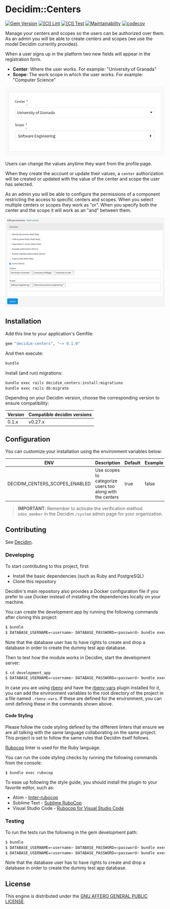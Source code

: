 # Decidim::Centers

[![Gem Version](https://img.shields.io/gem/v/decidim-centers.svg)](https://badge.fury.io/rb/decidim-centers)
[![[CI] Lint](https://github.com/Platoniq/decidim-module-centers/actions/workflows/lint.yml/badge.svg)](https://github.com/Platoniq/decidim-module-centers/actions/workflows/lint.yml)
[![[CI] Test](https://github.com/Platoniq/decidim-module-centers/actions/workflows/test.yml/badge.svg)](https://github.com/Platoniq/decidim-module-centers/actions/workflows/test.yml)
[![Maintainability](https://api.codeclimate.com/v1/badges/6b1b656b229f9731a64b/maintainability)](https://codeclimate.com/github/Platoniq/decidim-module-centers/maintainability)
[![codecov](https://codecov.io/gh/Platoniq/decidim-module-centers/branch/main/graph/badge.svg)](https://codecov.io/gh/Platoniq/decidim-module-centers)

Manage your centers and scopes so the users can be authorized over them. As an admin you will be able
to create centers and scopes (we use the model Decidim currently provides).

When a user signs up in the platform two new fields will appear in the registration form.

- **Center**: Where the user works. For example: "University of Granada"
- **Scope**: The work scope in which the user works. For example: "Computer Science"

![Registration form](examples/registration.png)

Users can change the values anytime they want from the profile page.

When they create the account or update their values, a `center` authorization will be created or updated
with the value of the center and scope the user has selected.

As an admin you will be able to configure the permissions of a component restricting the access to
specific centers and scopes. When you select multiple centers or scopes they work as "or". When you specify
both the center and the scope it will work as an "and" between them.

![Permissions in the admin page](examples/permissions.png)

## Installation

Add this line to your application's Gemfile:

```ruby
gem "decidim-centers", "~> 0.1.0"
```

And then execute:

```bash
bundle
```

Install (and run) migrations:

```bash
bundle exec rails decidim_centers:install:migrations
bundle exec rails db:migrate
```

Depending on your Decidim version, choose the corresponding version to ensure compatibility:

| Version | Compatible decidim versions |
|---------|-----------------------------|
| 0.1.x   | v0.27.x                     |

## Configuration

You can customize your installation using the environment variables below:

| ENV                                  | Description                                               | Default | Example      |
|--------------------------------------|-----------------------------------------------------------|---------|--------------|
| DECIDIM_CENTERS_SCOPES_ENABLED       | Use scopes to categorize users too along with the centers | true    | false        |

> **IMPORTANT**: Remember to activate the verification method `odoo_member` in the
> Decidim `/system` admin page for your organization.

## Contributing

See [Decidim](https://github.com/decidim/decidim).

### Developing

To start contributing to this project, first:

- Install the basic dependencies (such as Ruby and PostgreSQL)
- Clone this repository

Decidim's main repository also provides a Docker configuration file if you
prefer to use Docker instead of installing the dependencies locally on your
machine.

You can create the development app by running the following commands after
cloning this project:

```bash
$ bundle
$ DATABASE_USERNAME=<username> DATABASE_PASSWORD=<password> bundle exec rake development_app
```

Note that the database user has to have rights to create and drop a database in
order to create the dummy test app database.

Then to test how the module works in Decidim, start the development server:

```bash
$ cd development_app
$ DATABASE_USERNAME=<username> DATABASE_PASSWORD=<password> bundle exec rails s
```

In case you are using [rbenv](https://github.com/rbenv/rbenv) and have the
[rbenv-vars](https://github.com/rbenv/rbenv-vars) plugin installed for it, you
can add the environment variables to the root directory of the project in a file
named `.rbenv-vars`. If these are defined for the environment, you can omit
defining these in the commands shown above.

#### Code Styling

Please follow the code styling defined by the different linters that ensure we
are all talking with the same language collaborating on the same project. This
project is set to follow the same rules that Decidim itself follows.

[Rubocop](https://rubocop.readthedocs.io/) linter is used for the Ruby language.

You can run the code styling checks by running the following commands from the
console:

```
$ bundle exec rubocop
```

To ease up following the style guide, you should install the plugin to your
favorite editor, such as:

- Atom - [linter-rubocop](https://atom.io/packages/linter-rubocop)
- Sublime Text - [Sublime RuboCop](https://github.com/pderichs/sublime_rubocop)
- Visual Studio Code - [Rubocop for Visual Studio Code](https://github.com/misogi/vscode-ruby-rubocop)

### Testing

To run the tests run the following in the gem development path:

```bash
$ bundle
$ DATABASE_USERNAME=<username> DATABASE_PASSWORD=<password> bundle exec rake test_app
$ DATABASE_USERNAME=<username> DATABASE_PASSWORD=<password> bundle exec rspec
```

Note that the database user has to have rights to create and drop a database in
order to create the dummy test app database.

## License

This engine is distributed under the [GNU AFFERO GENERAL PUBLIC LICENSE](LICENSE-AGPLv3.txt).
